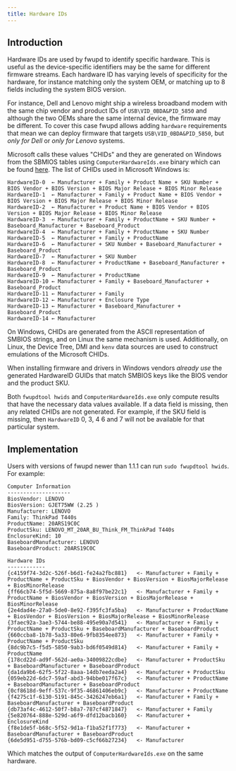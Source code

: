 ```yaml
---
title: Hardware IDs
---
```


## Introduction

Hardware IDs are used by fwupd to identify specific hardware.
This is useful as the device-specific identifiers may be the same for different firmware streams.
Each hardware ID has varying levels of specificity for the hardware, for instance matching only the
system OEM, or matching up to 8 fields including the system BIOS version.

For instance, Dell and Lenovo might ship a wireless broadband modem with the same chip vendor and
product IDs of `USB\VID_0BDA&PID_5850` and although the two OEMs share the same internal device,
the firmware may be different.
To cover this case fwupd allows adding `hardware` requirements that mean we can deploy firmware that
targets `USB\VID_0BDA&PID_5850`, but *only for Dell* or *only for Lenovo* systems.

Microsoft calls these values "CHIDs" and they are generated on Windows from the SBMIOS tables using `ComputerHardwareIds.exe`
binary which can be found [here](https://learn.microsoft.com/en-us/windows-hardware/drivers/devtest/computerhardwareids).
The list of CHIDs used in Microsoft Windows is:

    HardwareID-0  ← Manufacturer + Family + Product Name + SKU Number + BIOS Vendor + BIOS Version + BIOS Major Release + BIOS Minor Release
    HardwareID-1  ← Manufacturer + Family + Product Name + BIOS Vendor + BIOS Version + BIOS Major Release + BIOS Minor Release
    HardwareID-2  ← Manufacturer + Product Name + BIOS Vendor + BIOS Version + BIOS Major Release + BIOS Minor Release
    HardwareID-3  ← Manufacturer + Family + ProductName + SKU Number + Baseboard_Manufacturer + Baseboard_Product
    HardwareID-4  ← Manufacturer + Family + ProductName + SKU Number
    HardwareID-5  ← Manufacturer + Family + ProductName
    HardwareID-6  ← Manufacturer + SKU Number + Baseboard_Manufacturer + Baseboard_Product
    HardwareID-7  ← Manufacturer + SKU Number
    HardwareID-8  ← Manufacturer + ProductName + Baseboard_Manufacturer + Baseboard_Product
    HardwareID-9  ← Manufacturer + ProductName
    HardwareID-10 ← Manufacturer + Family + Baseboard_Manufacturer + Baseboard_Product
    HardwareID-11 ← Manufacturer + Family
    HardwareID-12 ← Manufacturer + Enclosure Type
    HardwareID-13 ← Manufacturer + Baseboard_Manufacturer + Baseboard_Product
    HardwareID-14 ← Manufacturer

On Windows, CHIDs are generated from the ASCII representation of SMBIOS strings, and on Linux the same
mechanism is used. Additionally, on Linux, the Device Tree, DMI and `kenv` data sources
are used to construct emulations of the Microsoft CHIDs.

When installing firmware and drivers in Windows vendors *already use* the generated HardwareID GUIDs
that match SMBIOS keys like the BIOS vendor and the product SKU.

Both `fwupdtool hwids` and `ComputerHardwareIds.exe` only compute results that have the necessary
data values available.
If a data field is missing, then any related CHIDs are not generated.
For example, if the SKU field is missing, then `HardwareID` 0, 3, 4 6 and 7 will not be available for
that particular system.

## Implementation

Users with versions of fwupd newer than 1.1.1 can run `sudo fwupdtool hwids`. For example:

    Computer Information
    --------------------
    BiosVendor: LENOVO
    BiosVersion: GJET75WW (2.25 )
    Manufacturer: LENOVO
    Family: ThinkPad T440s
    ProductName: 20ARS19C0C
    ProductSku: LENOVO_MT_20AR_BU_Think_FM_ThinkPad T440s
    EnclosureKind: 10
    BaseboardManufacturer: LENOVO
    BaseboardProduct: 20ARS19C0C

    Hardware IDs
    ------------
    {c4159f74-3d2c-526f-b6d1-fe24a2fbc881}   <- Manufacturer + Family + ProductName + ProductSku + BiosVendor + BiosVersion + BiosMajorRelease + BiosMinorRelease
    {ff66cb74-5f5d-5669-875a-8a8f97be22c1}   <- Manufacturer + Family + ProductName + BiosVendor + BiosVersion + BiosMajorRelease + BiosMinorRelease
    {2e4dad4e-27a0-5de0-8e92-f395fc3fa5ba}   <- Manufacturer + ProductName + BiosVendor + BiosVersion + BiosMajorRelease + BiosMinorRelease
    {3faec92a-3ae3-5744-be88-495e90a7d541}   <- Manufacturer + Family + ProductName + ProductSku + BaseboardManufacturer + BaseboardProduct
    {660ccba8-1b78-5a33-80e6-9fb8354ee873}   <- Manufacturer + Family + ProductName + ProductSku
    {8dc9b7c5-f5d5-5850-9ab3-bd6f0549d814}   <- Manufacturer + Family + ProductName
    {178cd22d-ad9f-562d-ae0a-34009822cdbe}   <- Manufacturer + ProductSku + BaseboardManufacturer + BaseboardProduct
    {da1da9b6-62f5-5f22-8aaa-14db7eeda2a4}   <- Manufacturer + ProductSku
    {059eb22d-6dc7-59af-abd3-94bbe017f67c}   <- Manufacturer + ProductName + BaseboardManufacturer + BaseboardProduct
    {0cf8618d-9eff-537c-9f35-46861406eb9c}   <- Manufacturer + ProductName
    {f4275c1f-6130-5191-845c-3426247eb6a1}   <- Manufacturer + Family + BaseboardManufacturer + BaseboardProduct
    {db73af4c-4612-50f7-b8a7-787cf4871847}   <- Manufacturer + Family
    {5e820764-888e-529d-a6f9-dfd12bacb160}   <- Manufacturer + EnclosureKind
    {f8e1de5f-b68c-5f52-9d1a-f1ba52f1f773}   <- Manufacturer + BaseboardManufacturer + BaseboardProduct
    {6de5d951-d755-576b-bd09-c5cf66b27234}   <- Manufacturer

Which matches the output of `ComputerHardwareIds.exe` on the same hardware.
